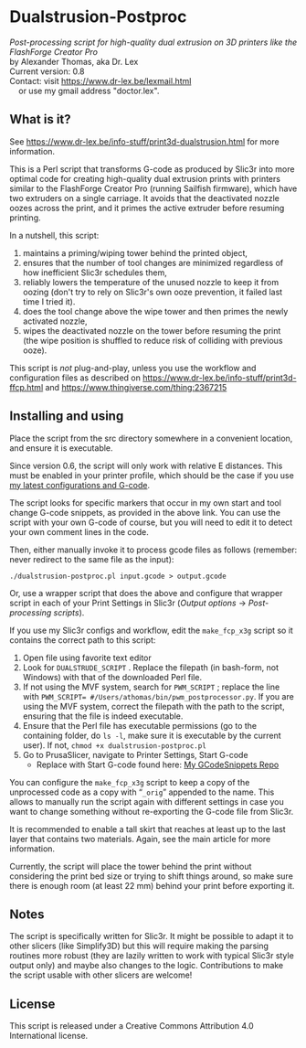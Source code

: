 # Dualstrusion-Postproc
*Post-processing script for high-quality dual extrusion on 3D printers like the FlashForge Creator Pro*<br>
by Alexander Thomas, aka Dr. Lex<br>
Current version: 0.8<br>
Contact: visit <https://www.dr-lex.be/lexmail.html><br>
&nbsp;&nbsp;&nbsp;&nbsp;or use my gmail address "doctor.lex".


## What is it?
See <https://www.dr-lex.be/info-stuff/print3d-dualstrusion.html> for more information.

This is a Perl script that transforms G-code as produced by Slic3r into more optimal code for creating high-quality dual extrusion prints with printers similar to the FlashForge Creator Pro (running Sailfish firmware), which have two extruders on a single carriage. It avoids that the deactivated nozzle oozes across the print, and it primes the active extruder before resuming printing.

In a nutshell, this script:
1. maintains a priming/wiping tower behind the printed object,
2. ensures that the number of tool changes are minimized regardless of how inefficient Slic3r schedules them,
3. reliably lowers the temperature of the unused nozzle to keep it from oozing (don't try to rely on Slic3r's own ooze prevention, it failed last time I tried it).
4. does the tool change above the wipe tower and then primes the newly activated nozzle,
5. wipes the deactivated nozzle on the tower before resuming the print (the wipe position is shuffled to reduce risk of colliding with previous ooze).

This script is *not* plug-and-play, unless you use the workflow and configuration files as described on <https://www.dr-lex.be/info-stuff/print3d-ffcp.html> and <https://www.thingiverse.com/thing:2367215>


## Installing and using
Place the script from the src directory somewhere in a convenient location, and ensure it is executable.

Since version 0.6, the script will only work with relative E distances. This must be enabled in your printer profile, which should be the case if you use [my latest configurations and G-code](https://www.thingiverse.com/thing:2367215).

The script looks for specific markers that occur in my own start and tool change G-code snippets, as provided in the above link. You can use the script with your own G-code of course, but you will need to edit it to detect your own comment lines in the code.

Then, either manually invoke it to process gcode files as follows (remember: never redirect to the same file as the input):
```
./dualstrusion-postproc.pl input.gcode > output.gcode
```
Or, use a wrapper script that does the above and configure that wrapper script in each of your Print Settings in Slic3r (*Output options* → *Post-processing scripts*).

If you use my Slic3r configs and workflow, edit the `make_fcp_x3g` script so it contains the correct path to this script:
 1. Open file using favorite text editor
 2. Look for `DUALSTRUDE_SCRIPT` . Replace the filepath (in bash-form, not Windows) with that of the downloaded Perl file. 
 3. If not using the MVF system, search for `PWM_SCRIPT` ; replace the line with `PWM_SCRIPT= #/Users/athomas/bin/pwm_postprocessor.py`. If you are using the MVF system, correct the filepath with the path to the script, ensuring that the file is indeed executable.
4. Ensure that the Perl file has executable permissions (go to the containing folder, do `ls -l`, make sure it is executable by the current user). If not, `chmod +x dualstrusion-postproc.pl`
5. Go to PrusaSlicer, navigate to Printer Settings, Start G-code
      - Replace with Start G-code found here: [My GCodeSnippets Repo](https://raw.githubusercontent.com/DrLex0/FFCP-GCodeSnippets/master/Slic3r-GCode/Start-dual-extruders-postproc.gcode)

You can configure the `make_fcp_x3g` script to keep a copy of the unprocessed code as a copy with “`_orig`” appended to the name. This allows to manually run the script again with different settings in case you want to change something without re-exporting the G-code file from Slic3r.

It is recommended to enable a tall skirt that reaches at least up to the last layer that contains two materials. Again, see the main article for more information.

Currently, the script will place the tower behind the print without considering the print bed size or trying to shift things around, so make sure there is enough room (at least 22 mm) behind your print before exporting it.

## Notes
The script is specifically written for Slic3r. It might be possible to adapt it to other slicers (like Simplify3D) but this will require making the parsing routines more robust (they are lazily written to work with typical Slic3r style output only) and maybe also changes to the logic. Contributions to make the script usable with other slicers are welcome!

## License
This script is released under a Creative Commons Attribution 4.0 International license.
